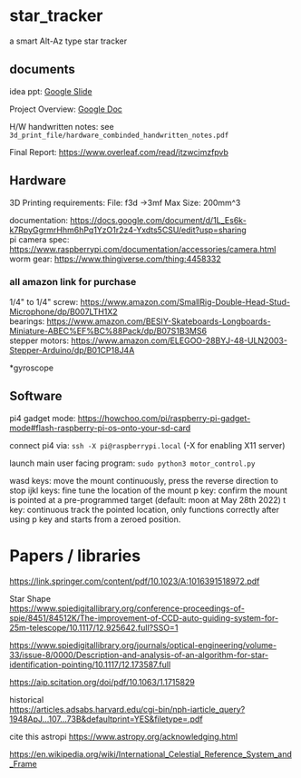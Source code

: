 # star_tracker
a smart Alt-Az type star tracker

## documents

idea ppt: [Google Slide](https://docs.google.com/presentation/d/1V09LMWxtM6EQ7cZHFbPJ3HRUoUjyuCmjtu40eXvP8dM/edit?usp=sharing) 

Project Overview: [Google Doc](https://docs.google.com/document/d/1-RgK3QuJ4uykZ0ImFwVufxx7JOQnr-Ly_n8QABVvBu4/edit?usp=sharing)  

H/W handwritten notes: see `3d_print_file/hardware_combinded_handwritten_notes.pdf`

Final Report: https://www.overleaf.com/read/jtzwcjmzfpvb

## Hardware

3D Printing requirements:
File: f3d ->3mf
Max Size: 200mm^3

documentation: https://docs.google.com/document/d/1L_Es6k-k7RpyGgrmrHhm6hPq1YzO1r2z4-Yxdts5CSU/edit?usp=sharing  
pi camera spec: https://www.raspberrypi.com/documentation/accessories/camera.html  
worm gear: https://www.thingiverse.com/thing:4458332  

### all amazon link for purchase

1/4" to 1/4" screw: https://www.amazon.com/SmallRig-Double-Head-Stud-Microphone/dp/B007LTH1X2  
bearings: https://www.amazon.com/BESIY-Skateboards-Longboards-Miniature-ABEC%EF%BC%88Pack/dp/B07S1B3MS6  
stepper motors: https://www.amazon.com/ELEGOO-28BYJ-48-ULN2003-Stepper-Arduino/dp/B01CP18J4A  

*gyroscope

## Software

pi4 gadget mode: https://howchoo.com/pi/raspberry-pi-gadget-mode#flash-raspberry-pi-os-onto-your-sd-card

connect pi4 via: `ssh -X pi@raspberrypi.local` (-X for enabling X11 server)

launch main user facing program: `sudo python3 motor_control.py`

wasd keys: move the mount continuously, press the reverse direction to stop
ijkl keys: fine tune the location of the mount
p key: confirm the mount is pointed at a pre-programmed target (default: moon at May 28th 2022)
t key: continuous track the pointed location, only functions correctly after using p key and starts from a zeroed position.

# Papers / libraries 

https://link.springer.com/content/pdf/10.1023/A:1016391518972.pdf

Star Shape  
https://www.spiedigitallibrary.org/conference-proceedings-of-spie/8451/84512K/The-improvement-of-CCD-auto-guiding-system-for-25m-telescope/10.1117/12.925642.full?SSO=1

https://www.spiedigitallibrary.org/journals/optical-engineering/volume-33/issue-8/0000/Description-and-analysis-of-an-algorithm-for-star-identification-pointing/10.1117/12.173587.full

https://aip.scitation.org/doi/pdf/10.1063/1.1715829

historical  
https://articles.adsabs.harvard.edu/cgi-bin/nph-iarticle_query?1948ApJ...107...73B&defaultprint=YES&filetype=.pdf

cite this astropi
https://www.astropy.org/acknowledging.html

https://en.wikipedia.org/wiki/International_Celestial_Reference_System_and_Frame
